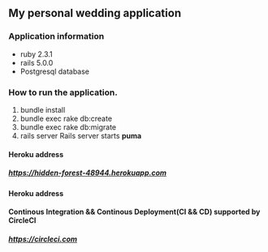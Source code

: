 ## My personal wedding application
### Application information
  * ruby 2.3.1
  * rails 5.0.0
  * Postgresql database

### How to run the application.
1. bundle install
2. bundle exec rake db:create
3. bundle exec rake db:migrate
4. rails server
Rails server starts **puma**

#### Heroku address ####
##### https://hidden-forest-48944.herokuapp.com #####

#### Heroku address ####

#### Continous Integration && Continous Deployment(CI && CD) supported by CircleCI ####
##### https://circleci.com #####
